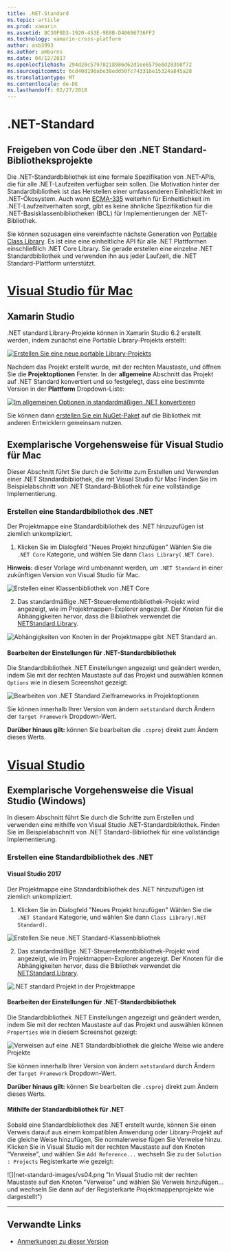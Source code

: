 ```yaml
---
title: .NET-Standard
ms.topic: article
ms.prod: xamarin
ms.assetid: 8C30F8D3-1920-453E-9E8B-D40696736FF2
ms.technology: xamarin-cross-platform
author: asb3993
ms.author: amburns
ms.date: 04/12/2017
ms.openlocfilehash: 294d28c57978218986d62d1ee6579e8d283b8f72
ms.sourcegitcommit: 6cd40d190abe38edd50fc74331be15324a845a28
ms.translationtype: MT
ms.contentlocale: de-DE
ms.lasthandoff: 02/27/2018
---
```

# <a name="net-standard"></a>.NET-Standard

## <a name="using-net-standard-library-projects-to-share-code"></a>Freigeben von Code über den .NET Standard-Bibliotheksprojekte

Die .NET-Standardbibliothek ist eine formale Spezifikation von .NET-APIs, die für alle .NET-Laufzeiten verfügbar sein sollen. Die Motivation hinter der Standardbibliothek ist das Herstellen einer umfassenderen Einheitlichkeit im .NET-Ökosystem.
Auch wenn [ECMA-335](https://github.com/dotnet/coreclr/blob/master/Documentation/project-docs/dotnet-standards.md) weiterhin für Einheitlichkeit im .NET-Laufzeitverhalten sorgt, gibt es keine ähnliche Spezifikation für die .NET-Basisklassenbibliotheken (BCL) für Implementierungen der .NET-Bibliothek.

Sie können sozusagen eine vereinfachte nächste Generation von [Portable Class Library](https://msdn.microsoft.com/library/gg597391.aspx).
Es ist eine eine einheitliche API für alle .NET Plattformen einschließlich .NET Core Library. Sie gerade erstellen eine einzelne .NET Standardbibliothek und verwenden ihn aus jeder Laufzeit, die .NET Standard-Plattform unterstützt.

# <a name="visual-studio-for-mactabvsmac"></a>[Visual Studio für Mac](#tab/vsmac)

## <a name="xamarin-studio"></a>Xamarin Studio

.NET standard Library-Projekte können in Xamarin Studio 6.2 erstellt werden, indem zunächst eine Portable Library-Projekts erstellt:

[ ![](net-standard-images/xs01-sml.png "Erstellen Sie eine neue portable Library-Projekts")](net-standard-images/xs01.png)

Nachdem das Projekt erstellt wurde, mit der rechten Maustaste, und öffnen Sie die **Projektoptionen** Fenster.
In der **allgemeine** Abschnitt das Projekt auf .NET Standard konvertiert und so festgelegt, dass eine bestimmte Version in der **Plattform** Dropdown-Liste:

[ ![](net-standard-images/xs02-sml.png "Im allgemeinen Optionen in standardmäßigen .NET konvertieren")](net-standard-images/xs02.png)

Sie können dann [erstellen Sie ein NuGet-Paket](~/cross-platform/app-fundamentals/nuget-multiplatform-libraries/existing-library.md) auf die Bibliothek mit anderen Entwicklern gemeinsam nutzen.

## <a name="visual-studio-for-mac-walkthrough"></a>Exemplarische Vorgehensweise für Visual Studio für Mac

Dieser Abschnitt führt Sie durch die Schritte zum Erstellen und Verwenden einer .NET Standardbibliothek, die mit Visual Studio für Mac Finden Sie im Beispielabschnitt von .NET Standard-Bibliothek für eine vollständige Implementierung.

### <a name="creating-a-net-standard-library"></a>Erstellen eine Standardbibliothek des .NET

Der Projektmappe eine Standardbibliothek des .NET hinzuzufügen ist ziemlich unkompliziert.

1. Klicken Sie im Dialogfeld "Neues Projekt hinzufügen" Wählen Sie die `.NET Core` Kategorie, und wählen Sie dann `Class Library(.NET Core)`.

  **Hinweis:** dieser Vorlage wird umbenannt werden, um `.NET Standard` in einer zukünftigen Version von Visual Studio für Mac.

  ![Erstellen einer Klassenbibliothek von .NET Core](net-standard-images/vsm01.png)

2. Das standardmäßige .NET-Steuerelementbibliothek-Projekt wird angezeigt, wie im Projektmappen-Explorer angezeigt. Der Knoten für die Abhängigkeiten hervor, dass die Bibliothek verwendet die [NETStandard.Library](https://www.nuget.org/packages/NETStandard.Library/).

  ![Abhängigkeiten von Knoten in der Projektmappe gibt .NET Standard an.](net-standard-images/vsm02.png)

#### <a name="editing-net-standard-library-settings"></a>Bearbeiten der Einstellungen für .NET-Standardbibliothek

Die Standardbibliothek .NET Einstellungen angezeigt und geändert werden, indem Sie mit der rechten Maustaste auf das Projekt und auswählen können `Options` wie in diesem Screenshot gezeigt:

![Bearbeiten von .NET Standard Zielframeworks in Projektoptionen](net-standard-images/vsm03.png)

Sie können innerhalb Ihrer Version von ändern `netstandard` durch Ändern der `Target Framework` Dropdown-Wert.

**Darüber hinaus gilt:** können Sie bearbeiten die `.csproj` direkt zum Ändern dieses Werts.

# <a name="visual-studiotabvswin"></a>[Visual Studio](#tab/vswin)

## <a name="visual-studio-windows-walkthrough"></a>Exemplarische Vorgehensweise die Visual Studio (Windows)

In diesem Abschnitt führt Sie durch die Schritte zum Erstellen und verwenden eine mithilfe von Visual Studio .NET-Standardbibliothek. Finden Sie im Beispielabschnitt von .NET Standard-Bibliothek für eine vollständige Implementierung.

### <a name="creating-a-net-standard-library"></a>Erstellen eine Standardbibliothek des .NET

#### <a name="visual-studio-2017"></a>Visual Studio 2017

Der Projektmappe eine Standardbibliothek des .NET hinzuzufügen ist ziemlich unkompliziert.

1. Klicken Sie im Dialogfeld "Neues Projekt hinzufügen" Wählen Sie die `.NET Standard` Kategorie, und wählen Sie dann `Class Library(.NET Standard)`.

  ![](net-standard-images/vs01.png "Erstellen Sie neue .NET Standard-Klassenbibliothek")

2. Das standardmäßige .NET-Steuerelementbibliothek-Projekt wird angezeigt, wie im Projektmappen-Explorer angezeigt. Der Knoten für die Abhängigkeiten hervor, dass die Bibliothek verwendet die [NETStandard.Library](https://www.nuget.org/packages/NETStandard.Library/).

  ![](net-standard-images/vs02.png ".NET standard Projekt in der Projektmappe")

#### <a name="editing-net-standard-library-settings"></a>Bearbeiten der Einstellungen für .NET-Standardbibliothek

Die Standardbibliothek .NET Einstellungen angezeigt und geändert werden, indem Sie mit der rechten Maustaste auf das Projekt und auswählen können `Properties` wie in diesem Screenshot gezeigt:

![](net-standard-images/vs03.png "Verweisen auf eine .NET Standardbibliothek die gleiche Weise wie andere Projekte")

Sie können innerhalb Ihrer Version von ändern `netstandard` durch Ändern der `Target Framework` Dropdown-Wert.

**Darüber hinaus gilt:** können Sie bearbeiten die `.csproj` direkt zum Ändern dieses Werts.

#### <a name="using-net-standard-library"></a>Mithilfe der Standardbibliothek für .NET

Sobald eine Standardbibliothek des .NET erstellt wurde, können Sie einen Verweis darauf aus einem kompatiblen Anwendung oder Library-Projekt auf die gleiche Weise hinzufügen, Sie normalerweise fügen Sie Verweise hinzu. Klicken Sie in Visual Studio mit der rechten Maustaste auf den Knoten "Verweise", und wählen Sie `Add Reference...` wechseln Sie zu der `Solution : Projects` Registerkarte wie gezeigt:

![](net-standard-images/vs04.png "In Visual Studio mit der rechten Maustaste auf den Knoten "Verweise" und wählen Sie Verweis hinzufügen... und wechseln Sie dann auf der Registerkarte Projektmappenprojekte wie dargestellt")

-----


## <a name="related-links"></a>Verwandte Links

- [Anmerkungen zu dieser Version](https://developer.xamarin.com/releases/studio/xamarin.studio_6.2/xamarin.studio_6.2/#.NET_Standard_Support)
